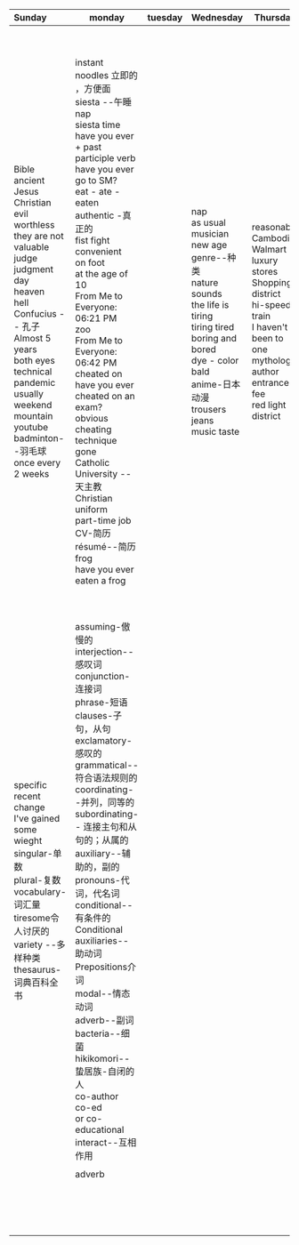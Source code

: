 





| Sunday                                                       | monday                                                       | tuesday | Wednesday                                                    | Thursday                                                     | Friday                            | Saturday                                                     |
| :----------------------------------------------------------- | ------------------------------------------------------------ | ------- | ------------------------------------------------------------ | ------------------------------------------------------------ | --------------------------------- | ------------------------------------------------------------ |
| Bible<br/>ancient<br/>Jesus<br/>Christian<br/>evil<br/>worthless<br/>they are not valuable<br/>judge<br/>judgment day<br/>heaven<br/>hell<br/>Confucius -- 孔子<br/>Almost 5 years<br/>both eyes<br/>technical<br/>pandemic<br/>usually<br/>weekend<br/>mountain<br/>youtube<br/>badminton--羽毛球<br/>once every 2 weeks | instant noodles  立即的  ，方便面<br/>siesta   --午睡 nap<br/>siesta time<br/>have you ever + past participle verb<br/>have you ever go to SM?<br/>eat - ate - eaten<br/>authentic -真正的<br/>fist fight<br/>convenient<br/>on foot<br/>at the age of 10<br/>From Me to Everyone:  06:21 PM<br/>zoo<br/>From Me to Everyone:  06:42 PM<br/>cheated on<br/>have you ever cheated on an exam?<br/>obvious cheating technique<br/>gone<br/>Catholic University -- 天主教<br/>Christian<br/>uniform<br/>part-time job<br/>CV-简历<br/>résumé--简历<br/>frog<br/>have you ever eaten a frog |         | nap<br/>as usual<br/>musician<br/>new age<br/>genre--种类<br/>nature sounds<br/>the life is tiring<br/>tiring tired<br/>boring and bored<br/>dye - color<br/>bald<br/>anime-日本动漫<br/>trousers<br/>jeans<br/>music taste | reasonable<br/>Cambodia<br/>Walmart<br/>luxury stores<br/>Shopping district<br/>hi-speed train<br/>I haven't been to one<br/>mythology<br/>author<br/>entrance fee<br/>red light district | personality<br/>instruments--仪器 | snacks<br/>violin<br/>flavorful<br/>From Me to Everyone:  06:50 PM<br/>irregular verbs<br/>regular verbs <br/>walk - walked - walked<br/>irregular verbs<br/>go, went, gone<br/>cook - cooked -cooked<br/>do - did - done<br/>set - set- set<br/>eat - ate - eaten<br/>run - ran - run<br/>come - came -come<br/>base form verb - past form - past participle<br/>drink - drank - drunk<br/>sing - sang - sung<br/>forget - forgot - forgotten<br/>give - gave -given<br/>buy - bought - bought<br/>sleep - slept - slept<br/>write - wrote - written<br/>pronunciation<br/>wake - woke - woken<br/>take - took - taken<br/>go fishing |
| specific<br/>recent change<br/>I've gained some wieght<br/>singular-单数<br/>plural-复数<br/>vocabulary-词汇量<br />tiresome令人讨厌的<br />variety --多样种类<br />thesaurus-词典百科全书<br /> | assuming-傲慢的<br />interjection--感叹词<br />conjunction-连接词<br />phrase-短语<br />clauses-子句，从句<br />exclamatory-感叹的<br />grammatical--符合语法规则的<br />coordinating--并列，同等的<br />subordinating-- 连接主句和从句的；从属的<br />auxiliary--辅助的，副的<br />pronouns-代词，代名词<br />conditional--有条件的<br />Conditional auxiliaries-- 助动词<br />Prepositions介词<br />modal--情态动词<br />adverb--副词<br />bacteria--细菌<br />hikikomori--蛰居族-自闭的人<br />co-author<br/>co-ed<br/>or co-educational<br />interact--互相作用 |         |                                                              |                                                              |                                   |                                                              |
|                                                              |                                                              |         |                                                              |                                                              |                                   |                                                              |
|                                                              | adverb                                                       |         |                                                              |                                                              |                                   |                                                              |
|                                                              |                                                              |         |                                                              |                                                              |                                   |                                                              |
|                                                              |                                                              |         |                                                              |                                                              |                                   |                                                              |
|                                                              |                                                              |         |                                                              |                                                              |                                   |                                                              |
|                                                              |                                                              |         |                                                              |                                                              |                                   |                                                              |
|                                                              |                                                              |         |                                                              |                                                              |                                   |                                                              |
|                                                              |                                                              |         |                                                              |                                                              |                                   |                                                              |
|                                                              |                                                              |         |                                                              |                                                              |                                   |                                                              |
|                                                              |                                                              |         |                                                              |                                                              |                                   |                                                              |
|                                                              |                                                              |         |                                                              |                                                              |                                   |                                                              |
|                                                              |                                                              |         |                                                              |                                                              |                                   |                                                              |
|                                                              |                                                              |         |                                                              |                                                              |                                   |                                                              |
|                                                              |                                                              |         |                                                              |                                                              |                                   |                                                              |
|                                                              |                                                              |         |                                                              |                                                              |                                   |                                                              |
|                                                              |                                                              |         |                                                              |                                                              |                                   |                                                              |
|                                                              |                                                              |         |                                                              |                                                              |                                   |                                                              |
|                                                              |                                                              |         |                                                              |                                                              |                                   |                                                              |

